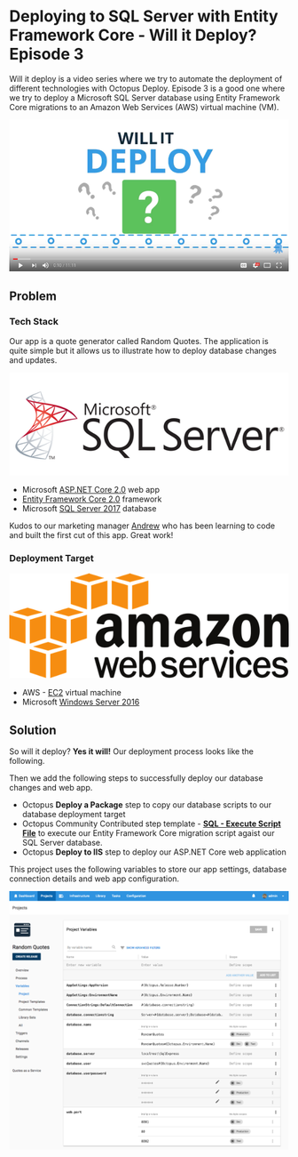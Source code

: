 # Deploying to SQL Server with Entity Framework Core - Will it Deploy? Episode 3

Will it deploy is a video series where we try to automate the deployment of different technologies with Octopus Deploy. Episode 3 is a good one where we try to deploy a Microsoft SQL Server database using Entity Framework Core migrations to an Amazon Web Services (AWS) virtual machine (VM).

[![Deploying to SQL Server with Entity Framework Core - Will it Deploy? Episode 3](images/will-it-deploy.png)](https://youtu.be/0XfVDc71OpU "Deploying to SQL Server with Entity Framework Core - Will it Deploy? Episode 3")

## Problem

### Tech Stack

Our app is a quote generator called Random Quotes. The application is quite simple but it allows us to illustrate how to deploy database changes and updates.

![Amazon web services logo](images/sqlserver-logo.png)

* Microsoft [ASP.NET Core 2.0](https://docs.microsoft.com/en-us/aspnet/core/) web app
* [Entity Framework Core 2.0](https://docs.microsoft.com/en-us/ef/core/) framework
* Microsoft [SQL Server 2017](https://www.microsoft.com/en-au/sql-server/) database

Kudos to our marketing manager [Andrew](https://twitter.com/andrewmaherbne) who has been learning to code and built the first cut of this app. Great work! 

### Deployment Target

![Amazon web services logo](images/aws-logo.png)

* AWS - [EC2](https://aws.amazon.com/ec2) virtual machine 
* Microsoft [Windows Server 2016](https://www.microsoft.com/en-au/cloud-platform/windows-server)

## Solution

So will it deploy? **Yes it will!** Our deployment process looks like the following.

Then we add the following steps to successfully deploy our database changes and web app.

- Octopus **Deploy a Package** step to copy our database scripts to our database deployment target
- Octopus Community Contributed step template -  **[SQL - Execute Script File](https://library.octopusdeploy.com/step-template/actiontemplate-sql-execute-script-file)** to execute our Entity Framework Core migration script agaist our SQL Server database. 
- Octopus **Deploy to IIS** step to deploy our ASP.NET Core web application

This project uses the following variables to store our app settings, database connection details and web app configuration.

![Project variables](images/project-variables.png)
